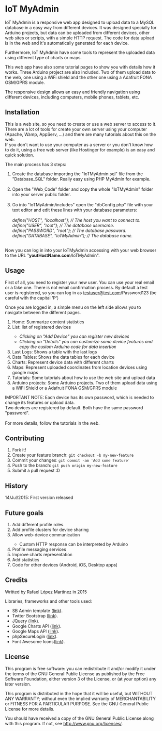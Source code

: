 # IoT MyAdmin

IoT MyAdmin is a responsive web app designed to upload data to a MySQL database in a easy way from different devices. It was designed 
specially for Arduino projects, but data can be uploaded from different devices, other web sites or scripts, with a simple 
HTTP request. The code for data upload is in the web and it's automatically generated for each device.

Furthermore, IoT MyAdmin have some tools to represent the uploaded data using different type of charts or maps.

This web app have also some tutorial pages to show you with details how it works. Three Arduino project are also included.
Two of them upload data to the web, one using a WiFi shield and the other one using a Adafruit FONA GSM/GPRS module.

The responsive design allows an easy and friendly navigation using different devices, including computers, mobile phones, tablets, etc.

## Installation

This is a web site, so you need to create or use a web server to access to it. There are a lot of tools for create your own
server using your computer (Apache, Wamp, AppServ, ...) and there are many tutorials about this on the web.<br>
If you don't want to use your computer as a server or you don't know how to do it, using a free web server (like Hostinger for example)
is an easy and quick solution.

The main process has 3 steps:<br>
<ol>
  <li> Create the database importing the "IoTMyAdmin.sql" file from the "Database_SQL" folder. Really easy using PHP MyAdmin for example.</li><br>
  <li> Open the "Web_Code" folder and copy the whole "IoTMyAdmin" folder into your server public folder.</li><br>
  <li> Go into "IoTMyAdmin/includes" open the "dbConfig.php" file with your text editor and edit these lines with your database parameters:<br><br>
        <i>define("HOST", "localhost");    		// The host you want to connect to. </i><br>
        <i>define("USER", "root"); 			      // The database username. </i><br>
        <i>define("PASSWORD", "root");         // The database password. </i><br>
        <i>define("DATABASE", "IoTMyAdmin");   // The database name. </i></li><br>
</ol>

Now you can log in into your IoTMyAdmin accessing with your web browser to the URL "<b>youtHostName.com</b>/IoTMyAdmin".<br>
## Usage

First of all, you need to register your new user. You can use your real email or a fake one. There is not email confirmation process.
By default a test user is registered, so you can log in as testuser@test.com/Password123 (be careful with the capital 'P')

Once you are logged in, a simple menu on the left side allows you to navigate between the different pages.
<ol>
  <li>Home: Summarize content statistics</li>
  <li>List: list of registered devices</li>
  <ul>
    <li><i> Clicking on "Add Device" you can register new devices</i></li>
    <li><i> Clicking on "Details" you can customize some device features and copy the custom Arduino code for data insertion</i></li>
  </ul>
  <li>Last Logs: Shows a table with the last logs</li>
  <li>Data Tables: Shows the data tables for each device</li>
  <li>Charts: Represent device data with different charts</li>
  <li>Maps: Represent uploaded coordinates from location devices using google maps</li>
  <li>Tutorials: Some tutorials about how to use the web site and upload data</li>
  <li>Arduino projects: Some Arduino projects. Two of them upload data using a WiFi Shield or a Adafruit FONA GSM/GPRS module</li>
</ol>
IMPORTANT NOTE: Each device has its own password, which is needed to change its features or upload data.<br>
Two devices are registered by default. Both have the same password "password".<br><br>
For more details, follow the tutorials in the web.<br>

## Contributing

1. Fork it!
2. Create your feature branch: `git checkout -b my-new-feature`
3. Commit your changes: `git commit -am 'Add some feature'`
4. Push to the branch: `git push origin my-new-feature`
5. Submit a pull request :D

## History

14/Jul/2015: First version released

## Future goals

<ol>
  <li>Add different profile roles</li>
  <li>Add profile clusters for device sharing</li>
  <li>Allow web-device communication</li>
  <ul><li>Custom HTTP response can be interpreted by Arduino</li></ul>
  <li>Profile messaging services</li>
  <li>Improve charts representation</li>
  <li>Add statistics</li>
  <li>Code for other devices (Android, iOS, Desktop apps)</li>
</ol>

## Credits

Writted by Rafael López Martínez in 2015

Libraries, frameworks and other tools used:
<ul>
  <li>SB Admin template (<a target="_blank" href="http://startbootstrap.com/template-overviews/sb-admin/">link</a>).</li>
  <li>Twtter Bootstrap (<a target="_blank" href="http://getbootstrap.com/">link</a>).</li>
  <li>JQuery (<a target="_blank" href="https://jquery.com/">link</a>).</li>
  <li>Google Charts API (<a target="_blank" href="https://developers.google.com/chart/">link</a>).</li>
  <li>Google Maps API (<a target="_blank" href="https://developers.google.com/maps/web/">link</a>).</li>
  <li>phpSecureLogin (<a target="_blank" href="https://github.com/peredurabefrog/phpSecureLogin">link</a>).</li>
  <li>Font Awesome Icons(<a target="_blank" href="http://fortawesome.github.io/Font-Awesome/icons/">link</a>).</li>
</ul>

## License

This program is free software: you can redistribute it and/or modify
it under the terms of the GNU General Public License as published by
the Free Software Foundation, either version 3 of the License, or
(at your option) any later version.

This program is distributed in the hope that it will be useful,
but WITHOUT ANY WARRANTY; without even the implied warranty of
MERCHANTABILITY or FITNESS FOR A PARTICULAR PURPOSE.  See the
GNU General Public License for more details.

You should have received a copy of the GNU General Public License
along with this program.  If not, see <http://www.gnu.org/licenses/>.
